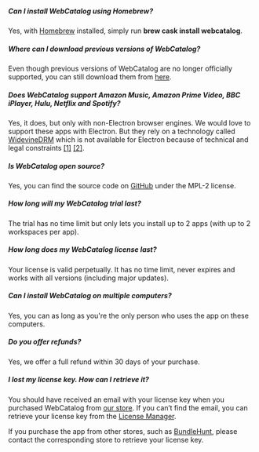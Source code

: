 ##### Can I install WebCatalog using Homebrew?
Yes, with [Homebrew](https://brew.sh/) installed, simply run **brew cask install webcatalog**.

##### Where can I download previous versions of WebCatalog?
Even though previous versions of WebCatalog are no longer officially supported, you can still download them from [here](https://github.com/atomery/webcatalog/releases).

##### Does WebCatalog support Amazon Music, Amazon Prime Video, BBC iPlayer, Hulu, Netflix and Spotify?
Yes, it does, but only with non-Electron browser engines. We would love to support these apps with Electron. But they rely on a technology called [WidevineDRM](https://en.wikipedia.org/wiki/Widevine) which is not available for Electron because of technical and legal constraints [\[1\]](https://electronjs.org/docs/tutorial/testing-widevine-cdm) [\[2\]](https://www.theregister.co.uk/2019/04/03/googles_widevine_drm/).

##### Is WebCatalog open source?
Yes, you can find the source code on [GitHub](https://github.com/atomery/webcatalog) under the MPL-2 license.

##### How long will my WebCatalog trial last?
The trial has no time limit but only lets you install up to 2 apps (with up to 2 workspaces per app).

##### How long does my WebCatalog license last?
Your license is valid perpetually. It has no time limit, never expires and works with all versions (including major updates).

##### Can I install WebCatalog on multiple computers?
Yes, you can as long as you're the only person who uses the app on these computers.

##### Do you offer refunds?
Yes, we offer a full refund within 30 days of your purchase.

##### I lost my license key. How can I retrieve it?
You should have received an email with your license key when you purchased WebCatalog from [our store](https://webcatalog.onfastspring.com/). If you can’t find the email, you can retrieve your license key from the [License Manager](https://webcatalog.onfastspring.com/account).

If you purchase the app from other stores, such as [BundleHunt](https://bundlehunt.com/), please contact the corresponding store to retrieve your license key.